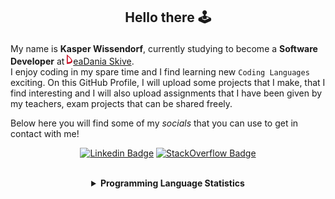## <p align="center">Hello there 🕹️</p>

My name is **Kasper Wissendorf**, currently studying to become a **Software Developer** at [![Icon](/icons/Dania.png)eaDania Skive](https://eadania.com/). <br>
I enjoy coding in my spare time and I find learning new `Coding Languages` exciting. On this GitHub Profile, I will upload some projects that I make, that I find interesting and I will also upload assignments that I have been given by my teachers, exam projects that can be shared freely. 

Below here you will find some of my *socials* that you can use to get in contact with me!

<div align="center">
  
[![Linkedin Badge](https://img.shields.io/badge/-LinkedIn-blue?style=flat-square&logo=Linkedin&logoColor=white)](https://www.linkedin.com/in/kasper-wissendorf-7279011b6/)
[![StackOverflow Badge](https://img.shields.io/badge/-Stack%20Overflow-FE7A16?style=flat-square&logo=Stack-Overflow&logoColor=white)](https://stackoverflow.com/users/18100435/kasper-wissendorf)
</div>

<br>
<details>
<summary align="center"><strong>Programming Language Statistics</strong></summary>
<br>
<div align="center">
<pre>
JavaScript     | 20 hours 28 minutes
C#             | 05 hours 27 minutes
CSS            | 03 hours 07 minutes
HTML           | 02 hours 29 minutes
Markdown       | 01 hours 29 minutes
TypeScript     | 01 hours 00 minutes
Lua            | 00 hours 47 minutes
<sub>Last Updated: 02/28/2022 09:42:04</sub>
<sub>Data first recorded on 31th. January of 2022</sub>
</pre>
</div>
</details>